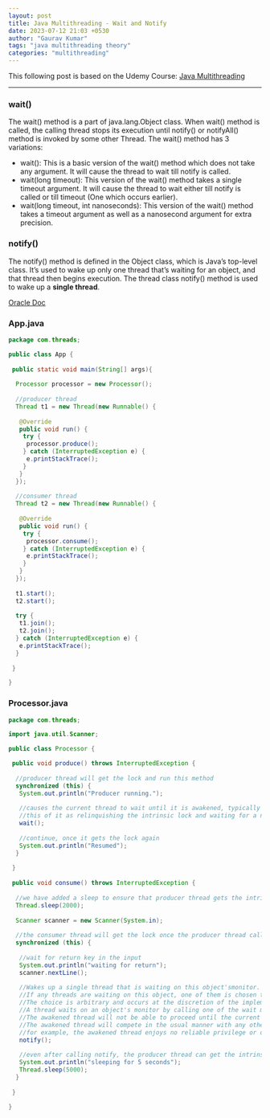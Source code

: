 ```yaml
---
layout: post
title: Java Multithreading - Wait and Notify
date: 2023-07-12 21:03 +0530
author: "Gaurav Kumar"
tags: "java multithreading theory"
categories: "multithreading"
---
```


This following post is based on the Udemy Course:
[Java Multithreading](https://www.udemy.com/course/java-multithreading/learn/lecture/107238#content)

---

### wait()

The wait() method is a part of java.lang.Object class. When wait() method is called, the calling thread stops its execution until notify() or notifyAll() method is invoked by some other Thread. The wait() method has 3 variations:  

- wait(): This is a basic version of the wait() method which does not take any argument. It will cause the thread to wait till notify is called.
- wait(long timeout): This version of the wait() method takes a single timeout argument. It will cause the thread to wait either till notify is called or till timeout (One which occurs earlier).
- wait(long timeout, int nanoseconds): This version of the wait() method takes a timeout argument as well as a nanosecond argument for extra precision.

### notify()

The notify() method is defined in the Object class, which is Java’s top-level class. It’s used to wake up only one thread that’s waiting for an object, and that thread then begins execution. The thread class notify() method is used to wake up a __single thread__.

[Oracle Doc](https://docs.oracle.com/en/java/javase/11/docs/api/java.base/java/lang/Object.html#wait())

### App.java

```java
package com.threads;

public class App {
 
 public static void main(String[] args){
   
  Processor processor = new Processor();
  
  //producer thread
  Thread t1 = new Thread(new Runnable() {
   
   @Override
   public void run() {
    try {
     processor.produce();
    } catch (InterruptedException e) {
     e.printStackTrace();
    }
   }
  });
  
  //consumer thread
  Thread t2 = new Thread(new Runnable() {
   
   @Override
   public void run() {
    try {
     processor.consume();
    } catch (InterruptedException e) {
     e.printStackTrace();
    }
   }
  });
  
  t1.start();
  t2.start();
  
  try {
   t1.join();
   t2.join();
  } catch (InterruptedException e) {
   e.printStackTrace();
  }
  
 }

}
```

### Processor.java

```java
package com.threads;

import java.util.Scanner;

public class Processor {

 public void produce() throws InterruptedException {
  
  //producer thread will get the lock and run this method
  synchronized (this) {
   System.out.println("Producer running.");
   
   //causes the current thread to wait until it is awakened, typically by being notified or interrupted. 
   //this of it as relinquishing the intrinsic lock and waiting for a notification to get the lock again
   wait();
   
   //continue, once it gets the lock again
   System.out.println("Resumed");
  }
  
 }
 
 public void consume() throws InterruptedException {
  
  //we have added a sleep to ensure that producer thread gets the intrinsic lock on the current object first
  Thread.sleep(2000);
  
  Scanner scanner = new Scanner(System.in);
  
  //the consumer thread will get the lock once the producer thread calls "wait"
  synchronized (this) {
   
   //wait for return key in the input
   System.out.println("waiting for return");
   scanner.nextLine();
   
   //Wakes up a single thread that is waiting on this object'smonitor. 
   //If any threads are waiting on this object, one of them is chosen to be awakened. 
   //The choice is arbitrary and occurs at the discretion of the implementation. 
   //A thread waits on an object's monitor by calling one of the wait methods. 
   //The awakened thread will not be able to proceed until the current thread relinquishes the lock on this object. 
   //The awakened thread will compete in the usual manner with any other threads that might be actively competing to synchronize on this object; 
   //for example, the awakened thread enjoys no reliable privilege or disadvantage in being the next thread to lock this object. 
   notify();
   
   //even after calling notify, the producer thread can get the intrinsic lock only after this thread completes
   System.out.println("sleeping for 5 seconds");
   Thread.sleep(5000);
  }
  
 }
 
}
```
